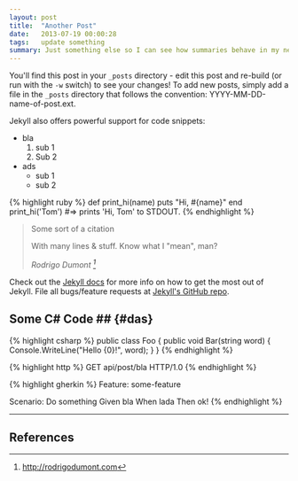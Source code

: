 ```yaml
---
layout: post
title:  "Another Post"
date:   2013-07-19 00:00:28
tags:   update something
summary: Just something else so I can see how summaries behave in my new layout.
---
```


You'll find this post in your `_posts` directory - edit this post and re-build (or run with the `-w` switch) to see your changes!
To add new posts, simply add a file in the `_posts` directory that follows the convention: YYYY-MM-DD-name-of-post.ext.

<!--more-->

Jekyll also offers powerful support for code snippets:

 * bla
    1. sub 1
    2. Sub 2
 * ads
    * sub 1
    * sub 2

{% highlight ruby %}
def print_hi(name)
  puts "Hi, #{name}"
end
print_hi('Tom')
#=> prints 'Hi, Tom' to STDOUT.
{% endhighlight %}

> Some sort of a citation
>
> With many lines & stuff. Know what I "mean", man?
> 
> <cite> Rodrigo Dumont [^1]</cite>


Check out the [Jekyll docs][jekyll] for more info on how to get the most out of Jekyll. File all bugs/feature requests at [Jekyll's GitHub repo][jekyll-gh].

[jekyll-gh]: https://github.com/mojombo/jekyll
[jekyll]:    http://jekyllrb.com


## Some C# Code ## {#das}

{% highlight csharp %}
public class Foo
{
    public void Bar(string word)
    {
        Console.WriteLine("Hello {0}!", word);
    }
}
{% endhighlight %}

{% highlight http %}
GET api/post/bla HTTP/1.0
{% endhighlight %}

{% highlight gherkin %}
Feature: some-feature

Scenario: Do something
    Given bla
    When lada
    Then ok!
{% endhighlight %}

---

## References

[^1]: http://rodrigodumont.com
